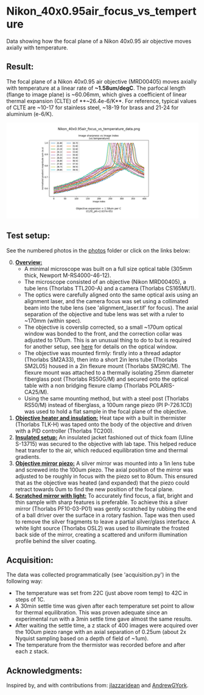 # Nikon_40x0.95air_focus_vs_temperture
Data showing how the focal plane of a Nikon 40x0.95 air objective moves axially with temperature.

## Result:
The focal plane of a Nikon 40x0.95 air objective (MRD00405) moves axially with temperature at a linear rate of **~1.58um/degC**. The parfocal length (flange to image plane) is ~60.06mm, which gives a coefficient of linear thermal expansion (CLTE) of
**~26.4e-6/K**. For reference, typical values of CLTE are ~10-17 for stainless steel, ~18-19 for brass and 21-24 for aluminium (e-6/K).

![social_preview](https://github.com/amsikking/Nikon_40x0.95air_focus_vs_temperture/blob/main/social_preview.png)

## Test setup:
See the numbered photos in the [photos](https://github.com/amsikking/Nikon_40x0.95air_focus_vs_temperture/tree/main/photos) folder or click on the links below:

0) [**Overview:**](https://github.com/amsikking/Nikon_40x0.95air_focus_vs_temperture/blob/main/photos/0_overview.jpg)
    - A minimal microscope was built on a full size optical table (305mm thick, Newport M-RS4000-46-12).
    - The microscope consisted of an objective (Nikon MRD00405), a tube lens (Thorlabs TTL200-A) and a camera (Thorlabs CS165MU1).
    - The optics were carefully aligned onto the same optical axis using an alignment laser, and the camera focus was set using a collimated beam into the tube lens (see 'alignment_laser.tif' for focus). The axial separation of the objective and tube lens was set with a ruler to ~170mm (within spec).
    - The objective is coverslip corrected, so a small ~170um optical window was bonded to the front, and the correction collar was adjusted to 170um. This is an unusual thing to do to but is required for another setup, see [here](https://andrewgyork.github.io/high_na_single_objective_lightsheet/appendix.html#Parts_em_optical) for details on the optical window.
    - The objective was mounted firmly: firstly into a thread adaptor (Thorlabs SM2A33), then into a short 2in lens tube (Thorlabs SM2L05) housed in a 2in flexure mount (Thorlabs SM2RC/M). The flexure mount was attached to a thermally isolating 25mm diameter fiberglass post (Thorlabs RS50G/M) and secured onto the optical table with a non bridging flexure clamp (Thorlabs POLARIS-CA25/M).
    - Using the same mounting method, but with a steel post (Thorlabs RS50/M) instead of fiberglass, a 100um range piezo (PI P-726.1CD) was used to hold a flat sample in the focal plane of the objective.
1) [**Objective heater and insulation:**](https://github.com/amsikking/Nikon_40x0.95air_focus_vs_temperture/blob/main/photos/1_objective_heater_and_insulation.jpg) Heat tape with a built in thermister (Thorlabs TLK-H) was taped onto the body of the objective and driven with a PID controller (Thorlabs TC200).
2) [**Insulated setup:**](https://github.com/amsikking/Nikon_40x0.95air_focus_vs_temperture/blob/main/photos/2_insulated_setup.jpg) An insulated jacket fashioned out of thick foam (Uline S-13715) was secured to the objective with lab tape. This helped reduce heat transfer to the air, which reduced equilibration time and thermal gradients.
3) [**Objective mirror piezo:**](https://github.com/amsikking/Nikon_40x0.95air_focus_vs_temperture/blob/main/photos/3_objective_mirror_piezo.jpg) A silver mirror was mounted into a 1in lens tube and screwed into the 100um piezo. The axial position of the mirror was adjusted to be roughly in focus with the piezo set to 80um. This ensured that as the objective was heated (and expanded) that the piezo could retract towards 0um to find the new position of the focal plane.
4) [**Scratched mirror with light:**](https://github.com/amsikking/Nikon_40x0.95air_focus_vs_temperture/blob/main/photos/4_scratched_mirror_with_light.jpg) To accurately find focus, a flat, bright and thin sample with sharp features is preferable. To achieve this a silver mirror (Thorlabs PF10-03-P01) was gently scratched by rubbing the end of a ball driver over the surface in a rotary fashion. Tape was then used to remove the silver fragments to leave a partial silver/glass interface. A white light source (Thorlabs OSL2) was used to illuminate the frosted back side of the mirror, creating a scattered and uniform illumination profile behind the silver coating.

## Acquisition:
The data was collected programmatically (see 'acquisition.py') in the following way:
- The temperature was set from 22C (just above room temp) to 42C in steps of 1C.
- A 30min settle time was given after each temperature set point to allow for thermal equilibration. This was proven adequate since an experimental run with a 3min settle time gave almost the same results.
- After waiting the settle time, a z stack of 400 images were acquired over the 100um piezo range with an axial separation of 0.25um (about 2x Nyquist sampling based on a depth of field of ~1um).
- The temperature from the thermistor was recorded before and after each z stack.

## Acknowledgments:
Inspired by, and with contributions from: [jlazzaridean](https://github.com/jlazzaridean) and [AndrewGYork](https://github.com/AndrewGYork).
